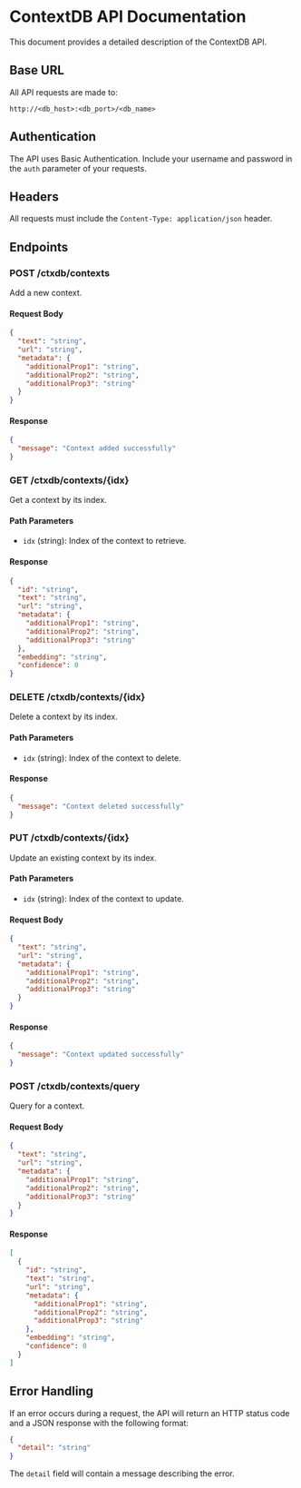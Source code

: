 # ContextDB API Documentation

This document provides a detailed description of the ContextDB API.

## Base URL

All API requests are made to:

```
http://<db_host>:<db_port>/<db_name>
```

## Authentication

The API uses Basic Authentication. Include your username and password in the `auth` parameter of your requests.

## Headers

All requests must include the `Content-Type: application/json` header.

## Endpoints

### POST /ctxdb/contexts

Add a new context.

#### Request Body

```json
{
  "text": "string",
  "url": "string",
  "metadata": {
    "additionalProp1": "string",
    "additionalProp2": "string",
    "additionalProp3": "string"
  }
}
```

#### Response

```json
{
  "message": "Context added successfully"
}
```

### GET /ctxdb/contexts/{idx}

Get a context by its index.

#### Path Parameters

- `idx` (string): Index of the context to retrieve.

#### Response

```json
{
  "id": "string",
  "text": "string",
  "url": "string",
  "metadata": {
    "additionalProp1": "string",
    "additionalProp2": "string",
    "additionalProp3": "string"
  },
  "embedding": "string",
  "confidence": 0
}
```

### DELETE /ctxdb/contexts/{idx}

Delete a context by its index.

#### Path Parameters

- `idx` (string): Index of the context to delete.

#### Response

```json
{
  "message": "Context deleted successfully"
}
```

### PUT /ctxdb/contexts/{idx}

Update an existing context by its index.

#### Path Parameters

- `idx` (string): Index of the context to update.

#### Request Body

```json
{
  "text": "string",
  "url": "string",
  "metadata": {
    "additionalProp1": "string",
    "additionalProp2": "string",
    "additionalProp3": "string"
  }
}
```

#### Response

```json
{
  "message": "Context updated successfully"
}
```

### POST /ctxdb/contexts/query

Query for a context.

#### Request Body

```json
{
  "text": "string",
  "url": "string",
  "metadata": {
    "additionalProp1": "string",
    "additionalProp2": "string",
    "additionalProp3": "string"
  }
}
```

#### Response

```json
[
  {
    "id": "string",
    "text": "string",
    "url": "string",
    "metadata": {
      "additionalProp1": "string",
      "additionalProp2": "string",
      "additionalProp3": "string"
    },
    "embedding": "string",
    "confidence": 0
  }
]
```

## Error Handling

If an error occurs during a request, the API will return an HTTP status code and a JSON response with the following format:

```json
{
  "detail": "string"
}
```

The `detail` field will contain a message describing the error.